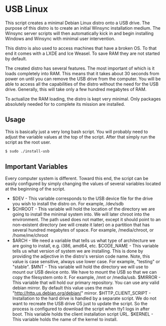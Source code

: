 USB Linux
=========

This script creates a minimal Debian Linux distro onto a USB drive.
The purpose of this distro is to create an initial Winsync installation medium.
The Winsync server scripts will then automatically kick in and begin installing
Windows and Winsync with minimal user intervention.

This distro is also used to access machines that have a broken OS. To that end
it comes with a LXDE and Ice Weasel. To save RAM they are not started by
default.

The created distro has several features. The most important of which is it
loads completely into RAM. This means that it takes about 30 seconds from
power on until you can remove the USB drive from the computer. You will be able
to access all the capabilities of the distro without the need for the USB
drive. Generally, this will take only a few hundred megabytes of RAM.

To actualize the RAM loading, the distro is kept very minimal. Only packages
absolutely needed for to complete its mission are installed.

Usage
-----

This is basically just a very long bash script. You will probably need to
adjust the variable values at the top of the script. After that simply run
the script as the root user.

```bash
$ sudo ./install-usb
```

Important Variables
-------------------

Every computer system is different. Toward this end, the script can be easily
configured by simply changing the values of several variables located at the
beginning of the script.

* $DEV - This variable corresponds to the USB device file for the drive you
wish to install the distro on. For example, /dev/sdb
* $CHROOT - This variable will hold the location of the directory we are going to install
the minimal system into. We will later chroot into the environment. The path
used does not matter, except it should point to an non-existent directory
(we will create it later) on a partition that has several hundred megabytes
of space. For example, /media/chroot, or /home/me/chroot
* $ARCH - We need a variable that tells us what type of architecture we are going to
install, e.g. i386, amd64, etc.
$CODE_NAME - This variable tells us what version of system we are installing. This is
done by providing the adjective in the distro's version code name. Note, this
value is case sensitive, always use lower case. For example, "testing" or
"stable".
$MNT - This variable will hold the directory we will use to mount our USB
device onto. We have to mount the USB so that we can copy the filesystem
onto it. For example, /mnt or /media/usb.
$MIRROR - This variable that will hold our primary repository. You can use any
valid debian mirror. By default this value uses the main
"http://http.us.debian.org/debian/" mirror.
$HTTP_CLIENT_SCRIPT - Installation to the hard drive is handled by a separate script. We do not
want to recreate the USB drive OS just to update the script. So the process
is configured to download the script when tty1 logs in after boot. This
variable holds the client installation script URL.
$KERNEL - This variable holds the name of the kernel to install.

